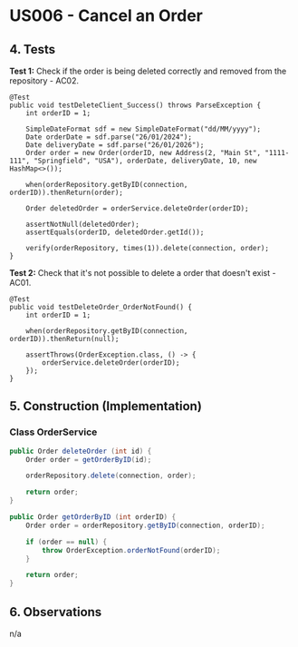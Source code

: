 # US006 - Cancel an Order

## 4. Tests

**Test 1:** Check if the order is being deleted correctly and removed from the repository - AC02.

    @Test
    public void testDeleteClient_Success() throws ParseException {
        int orderID = 1;

        SimpleDateFormat sdf = new SimpleDateFormat("dd/MM/yyyy");
        Date orderDate = sdf.parse("26/01/2024");
        Date deliveryDate = sdf.parse("26/01/2026");
        Order order = new Order(orderID, new Address(2, "Main St", "1111-111", "Springfield", "USA"), orderDate, deliveryDate, 10, new HashMap<>());

        when(orderRepository.getByID(connection, orderID)).thenReturn(order);

        Order deletedOrder = orderService.deleteOrder(orderID);

        assertNotNull(deletedOrder);
        assertEquals(orderID, deletedOrder.getId());

        verify(orderRepository, times(1)).delete(connection, order);
    }

**Test 2:** Check that it's not possible to delete a order that doesn't exist - AC01.

    @Test
    public void testDeleteOrder_OrderNotFound() {
        int orderID = 1;

        when(orderRepository.getByID(connection, orderID)).thenReturn(null);

        assertThrows(OrderException.class, () -> {
            orderService.deleteOrder(orderID);
        });
    }

## 5. Construction (Implementation)

### Class OrderService

```java
public Order deleteOrder (int id) {
    Order order = getOrderByID(id);

    orderRepository.delete(connection, order);

    return order;
}
```
```java
public Order getOrderByID (int orderID) {
    Order order = orderRepository.getByID(connection, orderID);

    if (order == null) {
        throw OrderException.orderNotFound(orderID);
    }

    return order;
}
```

## 6. Observations

n/a